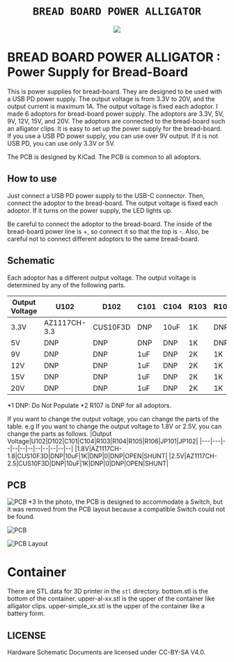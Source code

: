 <div align="center">
  <h1><code>BREAD BOARD POWER ALLIGATOR</code></h1>
  <p>
    <img src="doc/front.jpg"/>
  </p>
</div>

# BREAD BOARD POWER ALLIGATOR : Power Supply for Bread-Board

This is power supplies for bread-board. They are designed to be used with a USB PD power supply. The output voltage is from 3.3V to 20V, and the output current is maximum 1A. The output voltage is fixed each adoptor. I made 6 adoptors for bread-board power supply. The adoptors are 3.3V, 5V, 9V, 12V, 15V, and 20V. The adoptors are connected to the bread-board such an alligator clips. It is easy to set up the power supply for the bread-board. If you use a USB PD power supply, you can use over 9V output. If it is not USB PD, you can use only 3.3V or 5V.

The PCB is designed by KiCad. The PCB is common to all adoptors. 

## How to use
Just connect a USB PD power supply to the USB-C connector. Then, connect the adoptor to the bread-board. The output voltage is fixed each adoptor. If it turns on the power supply, the LED lights up. 

Be careful to connect the adoptor to the bread-board. The inside of the bread-board power line is +, so connect it so that the top is -. Also, be careful not to connect different adoptors to the same bread-board.

## Schematic
Each adoptor has a different output voltage. The output voltage is determined by any of the following parts.

|Output Voltage|U102|D102|C101|C104|R103|R104|R105|R106|JP101|JP102|
|---|---|--|--|--|--|--|--|--|--|--|
|3.3V|AZ1117CH-3.3|CUS10F3D|DNP|10uF|1K|DNP|0|DNP|OPEN|SHUNT|
|5V|DNP|DNP|DNP|DNP|1K|DNP|DNP|DNP|SHUNT|SHUNT|
|9V|DNP|DNP|1uF|DNP|2K|1K|DNP|20K|SHUNT|OPEN|
|12V|DNP|DNP|1uF|DNP|2K|1K|DNP|47K|SHUNT|OPEN|
|15V|DNP|DNP|1uF|DNP|2K|1K|DNP|100K|SHUNT|OPEN|
|20V|DNP|DNP|1uF|DNP|2K|1K|DNP|200K|SHUNT|OPEN|

*1 DNP: Do Not Populate
*2 R107 is DNP for all adoptors.

If you want to change the output voltage, you can change the parts of the table.
e.g If you want to change the output voltage to 1.8V or 2.5V, you can change the parts as follows.
|Output Voltage|U102|D102|C101|C104|R103|R104|R105|R106|JP101|JP102|
|---|---|--|--|--|--|--|--|--|--|--|
|1.8V|AZ1117CH-1.8|CUS10F3D|DNP|10uF|1K|DNP|0|DNP|OPEN|SHUNT|
|2.5V|AZ1117CH-2.5|CUS10F3D|DNP|10uF|1K|DNP|0|DNP|OPEN|SHUNT|

## PCB

![PCB](doc/board-1.jpg)
*3 In the photo, the PCB is designed to accommodate a Switch, but it was removed from the PCB layout because a compatible Switch could not be found.

![PCB](doc/board-2.jpg)

![PCB Layout](doc/pcb.jpg)

# Container

There are STL data for 3D printer in the `stl` directory.
bottom.stl is the bottom of the container. upper-al-xx.stl is the upper of the container like alligator clips. upper-simple_xx.stl is the upper of the container like a battery form.

## LICENSE
Hardware Schematic Documents are licensed under CC-BY-SA V4.0.
